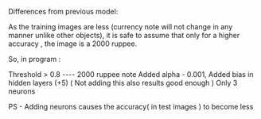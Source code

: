 Differences from previous model:

As the training images are less (currency note will not change in any manner unlike other objects), it is safe to assume that only for a higher accuracy , the image is a 2000 ruppee.

So, in program :


Threshold > 0.8 ---- 2000 ruppee note
Added alpha - 0.001, 
Added bias in hidden layers (+5) ( Not adding this also results good enough )
Only 3 neurons

PS - Adding neurons causes the accuracy( in test images ) to become less 
